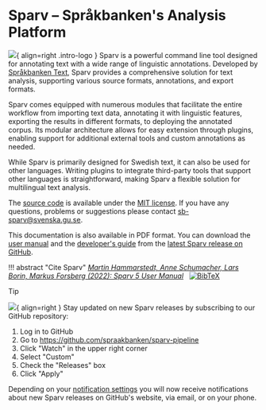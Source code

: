 # Sparv – Språkbanken's Analysis Platform

![](../images/sparv_detailed.png){ align=right .intro-logo }
Sparv is a powerful command line tool designed for annotating text with a wide range of linguistic
annotations. Developed by [Språkbanken Text](https://spraakbanken.gu.se/), Sparv provides a comprehensive solution for
text analysis, supporting various source formats, annotations, and export formats.

Sparv comes equipped with numerous modules that facilitate the entire workflow from importing text data, annotating it
with linguistic features, exporting the results in different formats, to deploying the annotated corpus. Its modular
architecture allows for easy extension through plugins, enabling support for additional external tools and custom
annotations as needed.

While Sparv is primarily designed for Swedish text, it can also be used for other languages. Writing plugins to
integrate third-party tools that support other languages is straightforward, making Sparv a flexible solution for
multilingual text analysis.

The [source code](https://github.com/spraakbanken/sparv-pipeline) is available under the [MIT
license](https://opensource.org/licenses/MIT). If you have any questions, problems or suggestions please contact
<sb-sparv@svenska.gu.se>.

This documentation is also available in PDF format. You can download the [user
manual](https://github.com/spraakbanken/sparv-pipeline/releases/latest/download/user-manual.pdf) and the [developer's
guide](https://github.com/spraakbanken/sparv-pipeline/releases/latest/download/developers-guide.pdf) from the [latest
Sparv release on GitHub](https://github.com/spraakbanken/sparv-pipeline/releases/latest).

!!! abstract "Cite Sparv"
    *[Martin Hammarstedt, Anne Schumacher, Lars Borin, Markus Forsberg (2022): Sparv 5 User
    Manual](https://gup.ub.gu.se/publication/318405?lang=en)* &nbsp;
    [![BibTeX](../images/bibtex.png)](https://spraakbanken.gu.se/en/research/publications/bibtex/318405)

> [!TIP]
> ![](../images/watch-releases.png){ align=right } Stay updated on new Sparv releases by subscribing to our
> GitHub repository:
>
> 1. Log in to GitHub
> 2. Go to https://github.com/spraakbanken/sparv-pipeline
> 3. Click "Watch" in the upper right corner
> 4. Select "Custom"
> 5. Check the "Releases" box
> 6. Click "Apply"
>
> Depending on your [notification settings](https://github.com/settings/notifications) you will now receive
> notifications about new Sparv releases on GitHub's website, via email, or on your phone.
